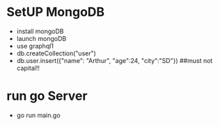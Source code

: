 # SetUP MongoDB

- install mongoDB
- launch mongoDB
- use graphql1 
- db.createCollection("user")
- db.user.insert({"name": "Arthur", "age":24, "city":"SD"})  ##must not capital!!


# run go Server
- go run main.go
